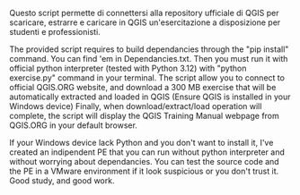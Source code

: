 Questo script permette di connettersi alla repository ufficiale di QGIS per scaricare, estrarre e caricare in QGIS un'esercitazione a disposizione per studenti e professionisti.

The provided script requires to build dependancies through the "pip install" command. You can find 'em in Dependancies.txt. Then you must run it with official python interpreter (tested with Python 3.12) with "python exercise.py" command in your terminal.
The script allow you to connect to official QGIS.ORG website, and download a 300 MB exercise that will be automatically extracted and loaded in QGIS (Ensure QGIS is installed in your Windows device)
Finally, when download/extract/load operation will complete, the script will display the QGIS Training Manual webpage from QGIS.ORG in your default browser.

If your Windows device lack Python and you don't want to install it, I've created an indipendent PE that you can run without python interpreter and without worrying about dependancies.
You can test the source code and the PE in a VMware environment if it look suspicious or you don't trust it.
Good study, and good work.
